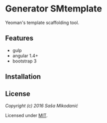 # Generator SMtemplate
Yeoman's template scaffolding tool.

## Features
- gulp
- angular 1.4+
- bootstrap 3



## Installation



## License

*Copyright (c) 2016 Saša Mikodanić*

Licensed under [MIT](https://raw.githubusercontent.com/smikodanic/generator-smtemplate/master/LICENSE).
